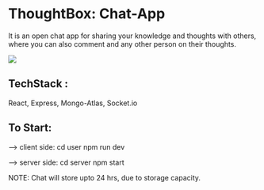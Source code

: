 # ThoughtBox: Chat-App 
It is an open chat app for sharing your knowledge and thoughts with others, where you can also comment and any other person on their thoughts.



![](https://github.com/Ankit-Rattan/ThoughBox---OpenChat/blob/main/user/public/screen.png)

## TechStack : 
React, Express, Mongo-Atlas, Socket.io
## To Start:
--> client side: 
  cd user
  npm run dev

--> server side:
  cd server
  npm start 

  NOTE: Chat will store upto 24 hrs, due to storage capacity.
